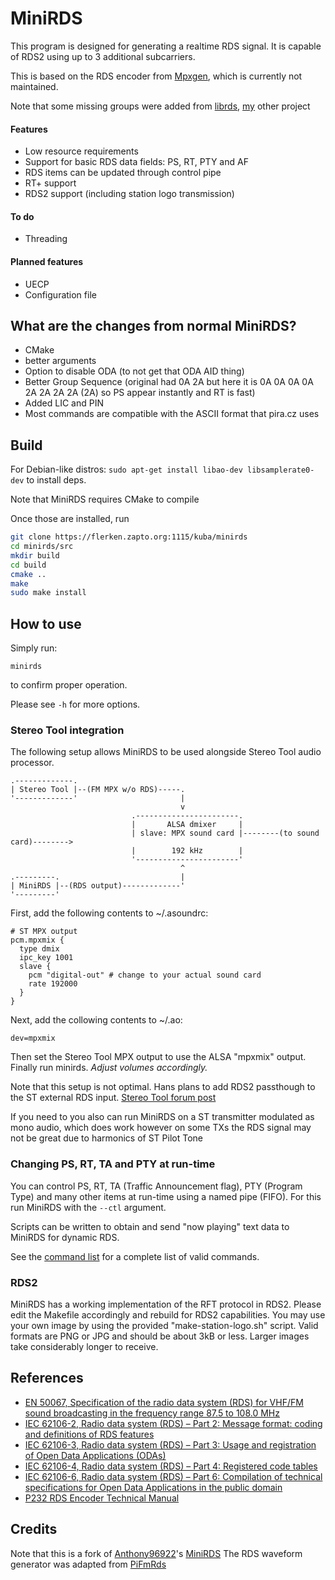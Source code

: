 # MiniRDS

This program is designed for generating a realtime RDS signal. It is capable of RDS2 using up to 3 additional subcarriers.

This is based on the RDS encoder from [Mpxgen](https://github.com/Anthony96922/mpxgen), which is currently not maintained.

Note that some missing groups were added from [librds](https://flerken.zapto.org:1115/kuba/librds), [my](https://flerken.zapto.org:1115/kuba) other project

#### Features
- Low resource requirements
- Support for basic RDS data fields: PS, RT, PTY and AF
- RDS items can be updated through control pipe
- RT+ support
- RDS2 support (including station logo transmission)

#### To do
- Threading

#### Planned features
- UECP
- Configuration file

## What are the changes from normal MiniRDS?
- CMake
- better arguments
- Option to disable ODA (to not get that ODA AID thing)
- Better Group Sequence (original had 0A 2A but here it is 0A 0A 0A 0A 2A 2A 2A 2A (2A) so PS appear instantly and RT is fast)
- Added LIC and PIN
- Most commands are compatible with the ASCII format that pira.cz uses

## Build
For Debian-like distros: `sudo apt-get install libao-dev libsamplerate0-dev` to install deps.

Note that MiniRDS requires CMake to compile

Once those are installed, run
```sh
git clone https://flerken.zapto.org:1115/kuba/minirds
cd minirds/src
mkdir build
cd build
cmake ..
make
sudo make install
```

## How to use
Simply run:
```
minirds
```
to confirm proper operation.

Please see `-h` for more options.

### Stereo Tool integration
The following setup allows MiniRDS to be used alongside Stereo Tool audio processor.
```
.-------------.
| Stereo Tool |--(FM MPX w/o RDS)-----.
'-------------'                       |
                                      v
                           .-----------------------.
                           |       ALSA dmixer     |
                           | slave: MPX sound card |--------(to sound card)-------->
                           |        192 kHz        |
                           '-----------------------'
                                      ^
.---------.                           |
| MiniRDS |--(RDS output)-------------'
'---------'
```

First, add the following contents to ~/.asoundrc:
```
# ST MPX output
pcm.mpxmix {
  type dmix
  ipc_key 1001
  slave {
    pcm "digital-out" # change to your actual sound card
    rate 192000
  }
}
```

Next, add the collowing contents to ~/.ao:
```
dev=mpxmix
```

Then set the Stereo Tool MPX output to use the ALSA "mpxmix" output. Finally run minirds. *Adjust volumes accordingly.*

Note that this setup is not optimal. Hans plans to add RDS2 passthough to the ST external RDS input. [Stereo Tool forum post](https://forums.stereotool.com/viewtopic.php?f=14&t=33793&start=150)

If you need to you also can run MiniRDS on a ST transmitter modulated as mono audio, which does work however on some TXs the RDS signal may not be great due to harmonics of ST Pilot Tone

### Changing PS, RT, TA and PTY at run-time
You can control PS, RT, TA (Traffic Announcement flag), PTY (Program Type) and many other items at run-time using a named pipe (FIFO). For this run MiniRDS with the `--ctl` argument.

Scripts can be written to obtain and send "now playing" text data to MiniRDS for dynamic RDS.

See the [command list](doc/command_list.md) for a complete list of valid commands.

### RDS2
MiniRDS has a working implementation of the RFT protocol in RDS2. Please edit the Makefile accordingly and rebuild for RDS2 capabilities. You may use your own image by using the provided "make-station-logo.sh" script. Valid formats are PNG or JPG and should be about 3kB or less. Larger images take considerably longer to receive.

## References
- [EN 50067, Specification of the radio data system (RDS) for VHF/FM sound broadcasting in the frequency range 87.5 to 108.0 MHz](http://www.interactive-radio-system.com/docs/EN50067_RDS_Standard.pdf)
- [IEC 62106-2, Radio data system (RDS) – Part 2: Message format: coding and definitions of RDS features](http://downloads.dxing.si/download.php?file=ISO%20Stamdards/RDS/latest%20(includes%20RDS2)/iec-62106-2-2021.pdf)
- [IEC 62106-3, Radio data system (RDS) – Part 3: Usage and registration of Open Data Applications (ODAs)](http://downloads.dxing.si/download.php?file=ISO%20Stamdards/RDS/latest%20(includes%20RDS2)/iec-62106-3-2018.pdf)
- [IEC 62106-4, Radio data system (RDS) – Part 4: Registered code tables](http://downloads.dxing.si/download.php?file=ISO%20Stamdards/RDS/latest%20(includes%20RDS2)/iec-62106-4-2018.pdf)
- [IEC 62106-6, Radio data system (RDS) – Part 6: Compilation of technical specifications for Open Data Applications in the
public domain](http://downloads.dxing.si/download.php?file=ISO%20Stamdards/RDS/latest%20(includes%20RDS2)/iec-62106-6-2018.pdf)
- [P232 RDS Encoder
Technical Manual](https://pira.cz/rds/p232man.pdf)

## Credits
Note that this is a fork of [Anthony96922](https://github.com/Anthony96922)'s [MiniRDS](https://github.com/Anthony96922/MiniRDS)
The RDS waveform generator was adapted from [PiFmRds](https://github.com/ChristopheJacquet/PiFmRds)
